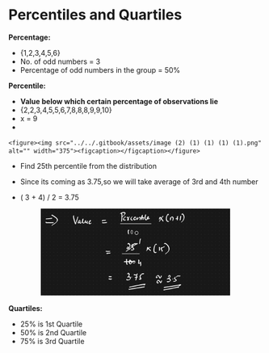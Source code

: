 # Percentiles and Quartiles

**Percentage:**

* {1,2,3,4,5,6}
* No. of odd numbers = 3
* Percentage of odd numbers in the group = 50%

**Percentile:**

* **Value below which certain percentage of observations lie**
* {2,2,3,4,5,5,6,7,8,8,8,9,9,10}
* x = 9
*

    <figure><img src="../../.gitbook/assets/image (2) (1) (1) (1) (1).png" alt="" width="375"><figcaption></figcaption></figure>
* Find 25th percentile from the distribution
* Since its coming as 3.75,so we will take average of 3rd and 4th number
*   ( 3 + 4) / 2 = 3.75

    <figure><img src="../../.gitbook/assets/image (3) (1) (1) (1) (1).png" alt="" width="375"><figcaption></figcaption></figure>

**Quartiles:**

* 25% is 1st Quartile
* 50% is 2nd Quartile
* 75% is 3rd Quartile
